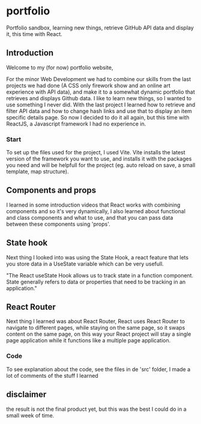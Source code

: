 # portfolio
Portfolio sandbox, learning new things, retrieve GitHub API data and display it, this time with React.

## Introduction
Welcome to my (for now) portfolio website, 

For the minor Web Development we had to combine our skills from the last projects we had done (A CSS only firework show and an online art experience with API data), 
and make it to a somewhat dynamic portfolio that retrieves and displays Github data. 
I like to learn new things, so I wanted to use something I never did. With the last project I learned how to retrieve and filter API data and
how to change hash links and use that to display an item specific details page. So now I decided to do it all again, but this time with 
ReactJS, a Javascript framework I had no experience in.

### Start
To set up the files used for the project, I used Vite. Vite installs the latest version of the framework you want to use, and installs it with 
the packages you need and will be helpfull for the project (eg. auto reload on save, a small template, map structure).

## Components and props
I learned in some introduction videos that React works with combining components and so it's very dynamically,
I also learned about functional and class components and what to use, and that you can pass data between these components using 'props'.

## State hook
Next thing I looked into was using the State Hook, a react feature that lets you store data in a UseState variable which can be very usefull.

"The React useState Hook allows us to track state in a function component.
State generally refers to data or properties that need to be tracking in an application." 

## React Router 
Next thing I learned was about React Router, React uses React Router to navigate to different pages, while staying on the same page, so it swaps 
content on the same page, on this way your React project will stay a single page application while it functions like a multiple page application.

### Code
To see explanation about the code, see the files in de 'src' folder, I made a lot of comments of the stuff I learned

## disclaimer
the result is not the final product yet, but this was the best I could do in a small week of time.

